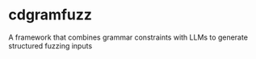 # cdgramfuzz
A framework that combines grammar constraints with LLMs to generate structured fuzzing inputs 
